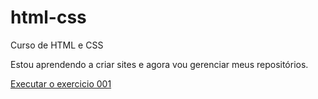 # html-css
 Curso de HTML e CSS

Estou aprendendo a criar sites e agora vou gerenciar meus repositórios.

<a href="https://claranocito.github.io/html-css/exercicios/ex001/index.html">Executar o exercicio 001</a>